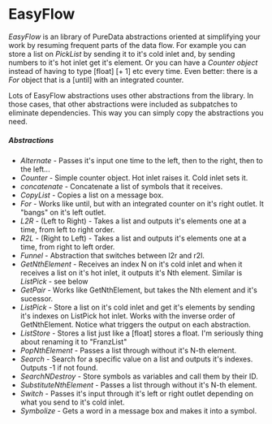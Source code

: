 # EasyFlow

_EasyFlow_ is an library of PureData abstractions oriented at simplifying your work by resuming frequent parts of the data flow.
For example you can store a list on _PickList_ by sending it to it's cold inlet and, by sending numbers to it's hot inlet get
it's element. Or you can have a _Counter object_ instead of having to type [float] [+ 1] etc every time. Even better: there is a
_For_ object that is a [until] with an integrated counter.


Lots of EasyFlow abstractions uses other abstractions from the library. In those cases, that other abstractions were included
as subpatches to eliminate dependencies. This way you can simply copy the abstractions you need.

##### Abstractions

- *Alternate* - Passes it's input one time to the left, then to the right, then to the left...
- *Counter* - Simple counter object. Hot inlet raises it. Cold inlet sets it.
- *concatenate* - Concatenate a list of symbols that it receives.
- *CopyList* - Copies a list on a message box.
- *For* - Works like until, but with an integrated counter on it's right outlet. It "bangs" on it's left outlet.
- *L2R* - (Left to Right) - Takes a list and outputs it's elements one at a time, from left to right order.
- *R2L* - (Right to Left) - Takes a list and outputs it's elements one at a time, from right to left order.
- *Funnel* - Abstraction that switches between l2r and r2l.
- *GetNthElement* - Receives an index N on it's cold inlet and when it receives a list on it's hot inlet,
it outputs it's Nth element. Similar is _ListPick_ - see below
- *GetPair* - Works like GetNthElement, but takes the Nth element and it's sucessor.
- *ListPick* - Store a list on it's cold inlet and get it's elements by sending it's indexes on ListPick
hot inlet. Works with the inverse order of GetNthElement. Notice what triggers the output on each abstraction.
- *ListStore* - Stores a list just like a [float] stores a float. I'm seriously thing about renaming it
to "FranzList"
- *PopNthElement* - Passes a list through without it's N-th element.
- *Search* - Search for a specific value on a list and outputs it's indexes. Outputs -1 if not found.
- *SearchNDestroy* - Store symbols as variables and call them by their ID.
- *SubstituteNthElement* - Passes a list through without it's N-th element.
- *Switch* - Passes it's input through it's left or right outlet depending on what you send to it's cold inlet.
- *Symbolize* - Gets a word in a message box and makes it into a symbol.
